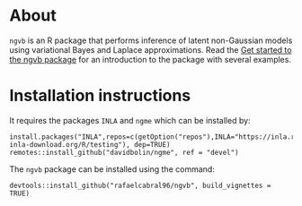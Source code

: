 
# About

`ngvb` is an R package that performs inference of latent non-Gaussian models using variational Bayes and Laplace approximations. Read the  [Get started to the ngvb package](https://rafaelcabral96.github.io/ngvb/articles/ngvb.html) for an introduction to the package with several examples.

# Installation instructions

It requires the packages `INLA` and `ngme` which can be installed by:

```
install.packages("INLA",repos=c(getOption("repos"),INLA="https://inla.r-inla-download.org/R/testing"), dep=TRUE)
remotes::install_github("davidbolin/ngme", ref = "devel")
```

The `ngvb` package can be installed using the command:

```
devtools::install_github("rafaelcabral96/ngvb", build_vignettes = TRUE)
```
